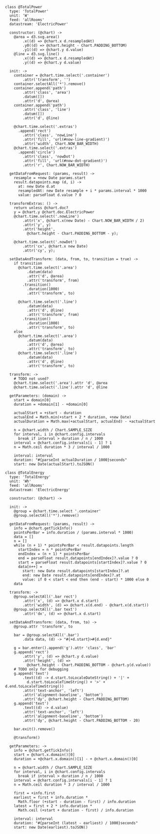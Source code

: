    class @TotalPower
      type: 'TotalPower'
      unit: 'W'
      feed: 'allRooms'
      datastream: 'ElectricPower'

      constructor: (@chart) ->
        @area = d3.svg.area()
            .x((d) => @chart.x d.resampledAt)
            .y0((d) => @chart.height - Chart.PADDING_BOTTOM)
            .y1((d) => @chart.y d.value)
        @line = d3.svg.line()
            .x((d) => @chart.x d.resampledAt)
            .y((d) => @chart.y d.value)

      init: ->
        container = @chart.time.select('.container')
            .attr('transform', '')
        container.selectAll('*').remove()
        container.append('path')
            .attr('class', 'area')
            .datum([])
            .attr('d', @area)
        container.append('path')
            .attr('class', 'line')
            .datum([])
            .attr('d', @line)

        @chart.time.select('.extras')
          .append('rect')
            .attr('class', 'nowLine')
            .attr('fill', 'url(#now-line-gradient)')
            .attr('width', Chart.NOW_BAR_WIDTH)
        @chart.time.select('.extras')
          .append('circle')
            .attr('class', 'nowDot')
            .attr('fill', 'url(#now-dot-gradient)')
            .attr('r', Chart.NOW_BAR_WIDTH)

      getDataFromRequest: (params, result) ->
        resample = +new Date params.start
        result.datapoints.map (d, i) ->
          at: new Date d.at
          resampledAt: new Date resample + i * params.interval * 1000
          value: parseFloat d.value ? 0

      transformExtras: () ->
        return unless @chart.doc?
        y = @chart.y @chart.doc.ElectricPower
        @chart.time.select('.nowLine')
            .attr('x', @chart.x(new Date) - Chart.NOW_BAR_WIDTH / 2)
            .attr('y', y)
            .attr('height',
              @chart.height - Chart.PADDING_BOTTOM - y);

        @chart.time.select('.nowDot')
            .attr('cx', @chart.x new Date)
            .attr('cy', y);

      setDataAndTransform: (data, from, to, transition = true) ->
        if transition
          @chart.time.select('.area')
              .datum(data)
              .attr('d', @area)
              .attr('transform', from)
            .transition()
              .duration(1000)
              .attr('transform', to)

          @chart.time.select('.line')
              .datum(data)
              .attr('d', @line)
              .attr('transform', from)
            .transition()
              .duration(1000)
              .attr('transform', to)
        else
          @chart.time.select('.area')
              .datum(data)
              .attr('d', @area)
              .attr('transform', to)
          @chart.time.select('.line')
              .datum(data)
              .attr('d', @line)
              .attr('transform', to)

      transform: ->
        # TODO not used?
        @chart.time.select('.area').attr 'd', @area
        @chart.time.select('.line').attr 'd', @line

      getParameters: (domain) ->
        start = domain[0]
        duration = +domain[1] - +domain[0]

        actualStart = +start - duration
        actualEnd = Math.min(+start + 2 * duration, +new Date)
        actualDuration = Math.max(+actualStart, actualEnd) - +actualStart

        n = @chart.width / Chart.SAMPLE_SIZE
        for interval, i in @chart.config.intervals
          break if interval > duration / n / 1000
        interval = @chart.config.intervals[i - 1] ? 1
        n = Math.ceil duration * 3 / interval / 1000

        interval: interval
        duration: "#{parseInt actualDuration / 1000}seconds"
        start: new Date(actualStart).toJSON()

    class @TotalEnergy
      type: 'TotalEnergy'
      unit: 'Wh'
      feed: 'allRooms'
      datastream: 'ElectricEnergy'

      constructor: (@chart) ->

      init: ->
        @group = @chart.time.select '.container'
        @group.selectAll('*').remove()

      getDataFromRequest: (params, result) ->
        info = @chart.getTickInfo()
        pointsPerBar = info.duration / (params.interval * 1000)
        data = []
        n = []
        while (n + 1) * pointsPerBar < result.datapoints.length
          startIndex = n * pointsPerBar
          endIndex = (n + 1) * pointsPerBar
          end = parseFloat result.datapoints[endIndex]?.value ? 0
          start = parseFloat result.datapoints[startIndex]?.value ? 0
          data[n++] =
            start: new Date result.datapoints[startIndex]?.at
            end: new Date result.datapoints[endIndex]?.at
            value: if 0 < start < end then (end - start) * 1000 else 0
        data

      transform: ->
        @group.selectAll('.bar rect')
            .attr('x', (d) => @chart.x d.start)
            .attr('width', (d) => @chart.x(d.end) - @chart.x(d.start))
        @group.selectAll('.bar text')
            .attr('dx', (d) => @chart.x d.start)

      setDataAndTransform: (data, from, to) ->
        @group.attr 'transform', to

        bar = @group.selectAll('.bar')
            .data data, (d) -> "#{+d.start}>#{d.end}"

        g = bar.enter().append('g').attr 'class', 'bar'
        g.append('rect')
            .attr('y', (d) => @chart.y d.value)
            .attr('height', (d) =>
              @chart.height - Chart.PADDING_BOTTOM - @chart.y(d.value))
        # TODO only for debugging
        g.append('text')
            .text((d) -> d.start.toLocaleDateString() + '|' +
              d.start.toLocaleTimeString() + '>' + d.end.toLocaleTimeString())
            .attr('text-anchor', 'left')
            .attr('alignment-baseline', 'bottom')
            .attr('dy', @chart.height - Chart.PADDING_BOTTOM)
        g.append('text')
            .text((d) -> d.value)
            .attr('text-anchor', 'left')
            .attr('alignment-baseline', 'bottom')
            .attr('dy', @chart.height - Chart.PADDING_BOTTOM - 20)

        bar.exit().remove()

        @transform()

      getParameters: ->
        info = @chart.getTickInfo()
        start = @chart.x.domain()[0]
        duration = +@chart.x.domain()[1] - + @chart.x.domain()[0]

        n = @chart.width / Chart.SAMPLE_SIZE
        for interval, i in @chart.config.intervals
          break if interval > duration / n / 1000
        interval = @chart.config.intervals[i - 1] ? 1
        n = Math.ceil duration * 3 / interval / 1000

        first = +info.first
        earliest = first + info.duration *
          Math.floor (+start - duration - first) / info.duration
        latest = first + 2 * info.duration *
          Math.ceil (+start + duration - first) / info.duration

        interval: interval
        duration: "#{parseInt (latest - earliest) / 1000}seconds"
        start: new Date(earliest).toJSON()

